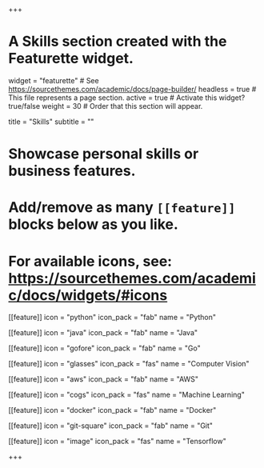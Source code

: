+++
# A Skills section created with the Featurette widget.
widget = "featurette"  # See https://sourcethemes.com/academic/docs/page-builder/
headless = true  # This file represents a page section.
active = true  # Activate this widget? true/false
weight = 30  # Order that this section will appear.

title = "Skills"
subtitle = ""

# Showcase personal skills or business features.
# 
# Add/remove as many `[[feature]]` blocks below as you like.
# 
# For available icons, see: https://sourcethemes.com/academic/docs/widgets/#icons

[[feature]]
  icon = "python"
  icon_pack = "fab"
  name = "Python"
  
[[feature]]
  icon = "java"
  icon_pack = "fab"
  name = "Java"

[[feature]]
  icon = "gofore"
  icon_pack = "fab"
  name = "Go"
  
[[feature]]
  icon = "glasses"
  icon_pack = "fas"
  name = "Computer Vision"

[[feature]]
  icon = "aws"
  icon_pack = "fab"
  name = "AWS"

[[feature]]
  icon = "cogs"
  icon_pack = "fas"
  name = "Machine Learning"

[[feature]]
  icon = "docker"
  icon_pack = "fab"
  name = "Docker"

[[feature]]
  icon = "git-square"
  icon_pack = "fab"
  name = "Git"

[[feature]]
  icon = "image"
  icon_pack = "fas"
  name = "Tensorflow"


+++
